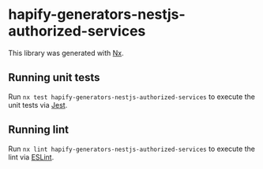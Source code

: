 # hapify-generators-nestjs-authorized-services

This library was generated with [Nx](https://nx.dev).

## Running unit tests

Run `nx test hapify-generators-nestjs-authorized-services` to execute the unit
tests via [Jest](https://jestjs.io).

## Running lint

Run `nx lint hapify-generators-nestjs-authorized-services` to execute the lint
via [ESLint](https://eslint.org/).
